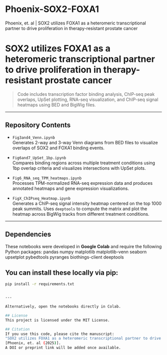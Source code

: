 # Phoenix-SOX2-FOXA1
Phoenix, et. al | SOX2 utilizes FOXA1 as a heteromeric transcriptional partner to drive proliferation in therapy-resistant prostate cancer
# SOX2 utilizes FOXA1 as a heteromeric transcriptional partner to drive proliferation in therapy-resistant prostate cancer

> Code includes transcription factor binding analysis, ChIP-seq peak overlaps, UpSet plotting, RNA-seq visualization, and ChIP-seq signal heatmaps using BED and BigWig files.

---

## Repository Contents

- `Fig3and4_Venn.ipynb`  
  Generates 2-way and 3-way Venn diagrams from BED files to visualize overlaps of SOX2 and FOXA1 binding events.

- `Fig6and7_UpSet_1bp.ipynb`  
  Compares binding regions across multiple treatment conditions using 1bp overlap criteria and visualizes intersections with UpSet plots.

- `Fig6_RNA_seq_TPM_heatmaps.ipynb`  
  Processes TPM-normalized RNA-seq expression data and produces annotated heatmaps and gene expression visualizations.

- `FigX_ChIPseq_Heatmap.ipynb`  
  Generates a ChIP-seq signal intensity heatmap centered on the top 1000 peak summits. Uses `deeptools` to compute the matrix and plot the heatmap across BigWig tracks from different treatment conditions.

---

## Dependencies

These notebooks were developed in **Google Colab** and require the following Python packages:
pandas
numpy
matplotlib
matplotlib-venn
seaborn
upsetplot
pybedtools
pyranges
biothings-client
deeptools

## You can install these locally via pip:

```bash
pip install -r requirements.txt


---

Alternatively, open the notebooks directly in Colab.

## License
This project is licensed under the MIT License.

## Citation
If you use this code, please cite the manuscript:
"SOX2 utilizes FOXA1 as a heteromeric transcriptional partner to drive proliferation in therapy-resistant prostate cancer"
[Phoenix, et. al (2025)].
A DOI or preprint link will be added once available.
